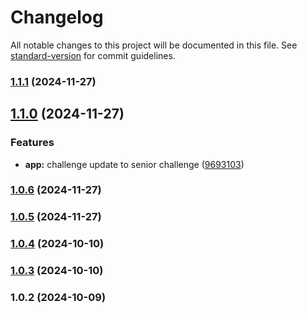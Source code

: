 # Changelog

All notable changes to this project will be documented in this file. See [standard-version](https://github.com/conventional-changelog/standard-version) for commit guidelines.

### [1.1.1](https://github.com/Zerveros/skeleton-nestjs/compare/v1.1.0...v1.1.1) (2024-11-27)

## [1.1.0](https://github.com/Zerveros/skeleton-nestjs/compare/v1.0.6...v1.1.0) (2024-11-27)


### Features

* **app:** challenge update to senior challenge ([9693103](https://github.com/Zerveros/skeleton-nestjs/commit/9693103df2de01049eab526a444ccc2c90a53257))

### [1.0.6](https://github.com/Zerveros/skeleton-nestjs/compare/v1.0.4...v1.0.6) (2024-11-27)

### [1.0.5](https://github.com/Zerveros/skeleton-nestjs/compare/v1.0.4...v1.0.5) (2024-11-27)

### [1.0.4](https://github.com/Zerveros/skeleton-nestjs/compare/v1.0.3...v1.0.4) (2024-10-10)

### [1.0.3](https://github.com/Zerveros/skeleton-nestjs/compare/v1.0.2...v1.0.3) (2024-10-10)

### 1.0.2 (2024-10-09)
